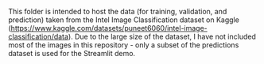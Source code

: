 This folder is intended to host the data (for training, validation, and prediction) taken from the Intel Image Classification dataset on Kaggle (https://www.kaggle.com/datasets/puneet6060/intel-image-classification/data). Due to the large size of the dataset, I have not included most of the images in this repository - only a subset of the predictions dataset is used for the Streamlit demo.
